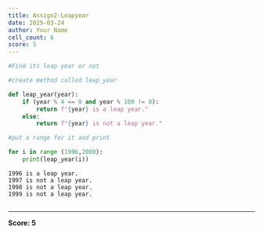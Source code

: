 ```yaml
---
title: Assign2-Leapyear
date: 2025-03-24
author: Your Name
cell_count: 6
score: 5
---
```


```python
#Find its leap year or not
```


```python
#create method called leap_year
```


```python
def leap_year(year):
    if (year % 4 == 0 and year % 100 != 0):
        return f"{year} is a leap year."
    else:
        return f"{year} is not a leap year."
```


```python
#put a range for it and print
```


```python
for i in range (1996,2000):
    print(leap_year(i))
```

    1996 is a leap year.
    1997 is not a leap year.
    1998 is not a leap year.
    1999 is not a leap year.



```python

```


---
**Score: 5**
